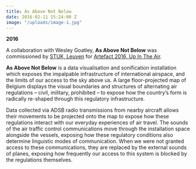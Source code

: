 ```yaml
---
title: As Above Not Below
date: 2016-02-11 15:24:00 Z
image: "/uploads/image-1.jpg"
---
```


**2016**

A collaboration with Wesley Goatley, **As Above Not Below** was commissioned by [STUK, Leuven](http://www.stuk.be/en) for [Artefact 2016, Up In The Air](http://www.stuk.be/en/program/above-not-below-2016-artefact-commission).

**As Above Not Below** is a data visualisation and sonification installation which exposes the impalpable infrastructure of international airspace, and the limits of our access to the sky above us. A large floor-projected map of Belgium displays the visual boundaries and structures of alternating air regulations – civil, military, prohibited – to expose how the country’s form is radically re-shaped through this regulatory infrastructure.

Data collected via ADSB radio transmissions from nearby aircraft allows their movements to be projected onto the map to expose how these regulations interact with our everyday experiences of air travel. The sounds of the air traffic control communications move through the installation space alongside the vessels, exposing how these regulatory conditions also determine linguistic modes of communication. When we were not granted access to these communications, they are replaced by the external sounds of planes, exposing how frequently our access to this system is blocked by the regulations themselves.